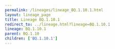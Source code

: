 ```yaml
---
permalink: /lineages/lineage_BQ.1.10.1.html
layout: lineage_page
title: Lineage BQ.1.10.1
redirect_to: ../lineage.html?lineage=BQ.1.10.1
lineage: BQ.1.10.1
parent: BQ.1.10
children: ['BQ.1.10.1']
---
```

